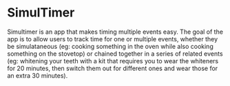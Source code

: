 # SimulTimer

Simultimer is an app that makes timing multiple events easy. The goal of the app is to allow users to track time for one or multiple events, whether they be 
simulataneous (eg: cooking something in the oven while also cooking something on the stovetop) or chained together in a series of related events (eg: whitening 
your teeth with a kit that requires you to wear the whiteners for 20 minutes, then switch them out for different ones and wear those for an extra 30 minutes).
